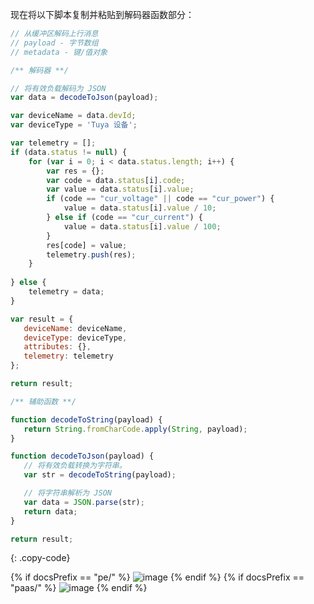 现在将以下脚本复制并粘贴到解码器函数部分：

```javascript
// 从缓冲区解码上行消息
// payload - 字节数组
// metadata - 键/值对象

/** 解码器 **/

// 将有效负载解码为 JSON
var data = decodeToJson(payload);

var deviceName = data.devId;
var deviceType = 'Tuya 设备';

var telemetry = [];
if (data.status != null) {
    for (var i = 0; i < data.status.length; i++) {
        var res = {};
        var code = data.status[i].code;
        var value = data.status[i].value;
        if (code == "cur_voltage" || code == "cur_power") {
            value = data.status[i].value / 10;
        } else if (code == "cur_current") {
            value = data.status[i].value / 100;
        }
        res[code] = value;
        telemetry.push(res);
    }
    
} else {
    telemetry = data;
}

var result = {
   deviceName: deviceName,
   deviceType: deviceType,
   attributes: {},
   telemetry: telemetry
};

return result;

/** 辅助函数 **/

function decodeToString(payload) {
   return String.fromCharCode.apply(String, payload);
}

function decodeToJson(payload) {
   // 将有效负载转换为字符串。
   var str = decodeToString(payload);

   // 将字符串解析为 JSON
   var data = JSON.parse(str);
   return data;
}

return result;
```
{: .copy-code}

{% if docsPrefix == "pe/" %}
![image](/images/user-guide/integrations/tuya/tuya-create-uplink-converter-java-pe.png)
{% endif %}
{% if docsPrefix == "paas/" %}
![image](/images/user-guide/integrations/tuya/tuya-create-uplink-converter-java-pe.png)
{% endif %}